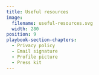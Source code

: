 ```yaml
---
title: Useful resources
image:
  filename: useful-resources.svg
  width: 280
position: 9
playbook-section-chapters:
  - Privacy policy
  - Email signature
  - Profile picture
  - Press kit
---
```

